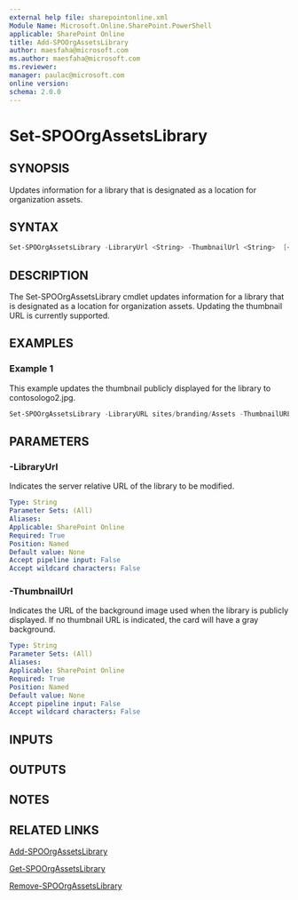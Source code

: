 ```yaml
---
external help file: sharepointonline.xml
Module Name: Microsoft.Online.SharePoint.PowerShell
applicable: SharePoint Online
title: Add-SPOOrgAssetsLibrary
author: maesfaha@microsoft.com
ms.author: maesfaha@microsoft.com
ms.reviewer:
manager: paulac@microsoft.com
online version:
schema: 2.0.0
---
```


# Set-SPOOrgAssetsLibrary

## SYNOPSIS

Updates information for a library that is designated as a location for organization assets.

## SYNTAX

```powershell
Set-SPOOrgAssetsLibrary -LibraryUrl <String> -ThumbnailUrl <String>  [<CommonParameters>]
```

## DESCRIPTION

The Set-SPOOrgAssetsLibrary cmdlet updates information for a library that is designated as a location for organization assets. Updating the thumbnail URL is currently supported.

## EXAMPLES

### Example 1

This example updates the thumbnail publicly displayed for the library to contosologo2.jpg.

```powershell
Set-SPOOrgAssetsLibrary -LibraryURL sites/branding/Assets -ThumbnailURL https://contoso.sharepoint.com/sites/branding/Assets/contosologo2.jpg
```

## PARAMETERS

### -LibraryUrl

Indicates the server relative URL of the library to be modified.

```yaml
Type: String
Parameter Sets: (All)
Aliases:
Applicable: SharePoint Online
Required: True
Position: Named
Default value: None
Accept pipeline input: False
Accept wildcard characters: False
```

### -ThumbnailUrl

Indicates the URL of the background image used when the library is publicly displayed. If no thumbnail URL is indicated, the card will have a gray background.

```yaml
Type: String
Parameter Sets: (All)
Aliases:
Applicable: SharePoint Online
Required: True
Position: Named
Default value: None
Accept pipeline input: False
Accept wildcard characters: False
```

## INPUTS

## OUTPUTS

## NOTES

## RELATED LINKS

[Add-SPOOrgAssetsLibrary](https://docs.microsoft.com/powershell/module/sharepoint-online/add-spoorgassetslibrary?view=sharepoint-ps)

[Get-SPOOrgAssetsLibrary](https://docs.microsoft.com/powershell/module/sharepoint-online/get-spoorgassetslibrary?view=sharepoint-ps)

[Remove-SPOOrgAssetsLibrary](https://docs.microsoft.com/powershell/module/sharepoint-online/remove-spoorgassetslibrary?view=sharepoint-ps)
